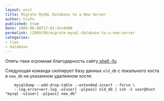 ```yaml
---
layout: post
title: Migrate MySQL Database to a New Server
author: hrafn
published: true
date: 2009-06-08T17:01:41+0400
permalink: /2009/06/migrate-mysql-database-to-a-new-server
categories:
- tips
- database
---
```


Опять-таки огромная благодарность сайту[ shell -fu](http://www.shell-fu.org/lister.php?id=766)

Следующая команда скопирует базу данных `old_db` с локального хоста в `new_db`
на указанном удаленном хосте:

		mysqldump --add-drop-table --extended-insert --force \
		--log-error=err.log -u[user] -p[pass] old_db | ssh -C user@host "mysql -u[user] -p[pass] new_db"

